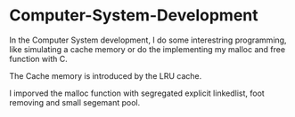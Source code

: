 # Computer-System-Development
In the Computer System development, I do some interestring programming, like simulating a cache memory or do the implementing my malloc and free function with C.

The Cache memory is introduced by the LRU cache.

I imporved the malloc function with segregated explicit linkedlist, foot removing and small segemant pool.
